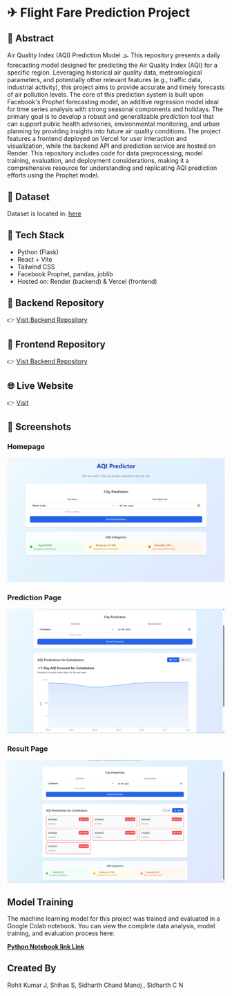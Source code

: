 # ✈ Flight Fare Prediction Project

## 📄 Abstract

Air Quality Index (AQI) Prediction Model 🌫
This repository presents a daily forecasting model designed for predicting the Air Quality Index (AQI) for a specific region. Leveraging historical air quality data, meteorological parameters, and potentially other relevant features (e.g., traffic data, industrial activity), this project aims to provide accurate and timely forecasts of air pollution levels. The core of this prediction system is built upon Facebook's Prophet forecasting model, an additive regression model ideal for time series analysis with strong seasonal components and holidays. The primary goal is to develop a robust and generalizable prediction tool that can support public health advisories, environmental monitoring, and urban planning by providing insights into future air quality conditions. The project features a frontend deployed on Vercel for user interaction and visualization, while the backend API and prediction service are hosted on Render. This repository includes code for data preprocessing, model training, evaluation, and deployment considerations, making it a comprehensive resource for understanding and replicating AQI prediction efforts using the Prophet model.

## 📁 Dataset
Dataset is located in: [here](content/data.csv)

## 🔧 Tech Stack
- Python (Flask)
- React + Vite
- Tailwind CSS
- Facebook Prophet, pandas, joblib
- Hosted on: Render (backend) & Vercel (frontend)

## 🔗 Backend Repository
👉 [Visit Backend Repository](backend)

## 🔗 Frontend Repository
👉 [Visit Backend Repository](frontend)

## 🌐 Live Website
👉 [Visit](https://aqi-prediction-future-three.vercel.app/)

## 📸 Screenshots

### Homepage
![Homepage](screenshot/home.png)

### Prediction Page
![Prediction-Graph](screenshot/graph.png)

### Result Page
![Prediction chart](screenshot/chart.png)

## Model Training



The machine learning model for this project was trained and evaluated in a Google Colab notebook. You can view the complete data analysis, model training, and evaluation process here:



**[Python Notebook link Link](content/ProjectAQI.ipynb)**


## Created By



Rohit Kumar J, Shihas S, Sidharth Chand Manoj , Sidharth C N

